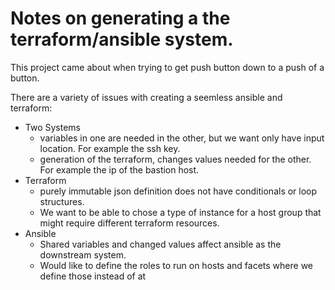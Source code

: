 # Notes on generating a the terraform/ansible system.

This project came about when trying to get push button down to a push of a button.

There are a variety of issues with creating a seemless ansible and terraform:

* Two Systems
    * variables in one are needed in the other, but we want only have input location.
      For example the ssh key.
    * generation of the terraform, changes values needed for the other. For example
      the ip of the bastion host.
* Terraform
    * purely immutable json definition does not have conditionals or loop structures.
    * We want to be able to chose a type of instance for a host group that might
      require different terraform resources.
* Ansible
    * Shared variables and changed values affect ansible as the downstream system.
    * Would like to define the roles to run on hosts and facets where we define those
      instead of at